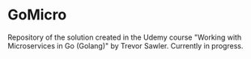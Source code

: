 # GoMicro
Repository of the solution created in the Udemy course "Working with Microservices in Go (Golang)" by Trevor Sawler. Currently in progress.
